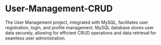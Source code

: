 # User-Management-CRUD
The User Management project, integrated with MySQL, facilitates user registration, login, and profile management. MySQL database stores user data securely, allowing for efficient CRUD operations and data retrieval for seamless user administration.
